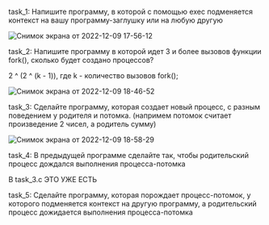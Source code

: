 task_1:  Напишите программу, в которой с помощью exec подменяется контекст на вашу
программу-заглушку или на любую другую

![Снимок экрана от 2022-12-09 17-56-12](https://user-images.githubusercontent.com/98908901/206730248-b8539615-1a10-44f8-b5c7-c2c825f2832c.png)

task_2:  Напишите программу в которой идет 3 и более вызовов функции fork(), сколько будет
создано процессов?

2 ^ (2 ^ (k - 1)), где k - количество вызовов fork();

![Снимок экрана от 2022-12-09 18-46-52](https://user-images.githubusercontent.com/98908901/206739948-190fa075-4cf4-4fd8-8ae7-8d072bde1542.png)


task_3:  Сделайте программу, которая создает новый процесс, с разным поведением у родителя
и потомка. (напримем потомок считает произведение 2 чисел, а родитель сумму)

![Снимок экрана от 2022-12-09 18-58-29](https://user-images.githubusercontent.com/98908901/206742147-86a7d295-bae4-49e6-bed4-d050783c747d.png)


task_4:  В предыдущей программе сделайте так, чтобы родительский процесс дождался
выполнения процесса-потомка

 В task_3.c ЭТО УЖЕ ЕСТЬ

task_5:  Сделайте программу, которая порождает процесс-потомок, у которого подменяется
контекст на другую программу, а родительский процесс дожидается выполнения
процесса-потомка


